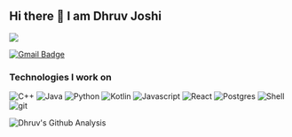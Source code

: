 ## Hi there 👋 I am Dhruv Joshi
<img src="https://komarev.com/ghpvc/?username=dhruv18MA" />


[![Gmail Badge](https://img.shields.io/badge/-dhruvjoshi43@gmail.com-red?style=flat-pill&logo=Gmail&logoColor=white&link=mailto:dhruvjoshi43@gmail.com)](mailto:dhruvjoshi43@gmail.com)

<!---
Icon source :  https://dev.to/envoy_/150-badges-for-github-pnk
-->
<h3>Technologies I work on</h3>
<p>
  <img alt="C++" src="https://img.shields.io/badge/++-darkblue?style=flat-pill&logo=C&logoColor=white" />
  <img alt="Java" src="https://img.shields.io/badge/Java-ED8B00?style=for-the-badge&logo=openjdk&logoColor=white"/>
  <img alt="Python" src="https://img.shields.io/badge/-Python-3776AB?style=flat-pill&logo=Python&logoColor=white" />
  <img alt="Kotlin" src="https://img.shields.io/badge/Kotlin-0095D5?&style=for-the-badge&logo=kotlin&logoColor=white"/>
  <img alt="Javascript" src="https://img.shields.io/badge/-Javascript-000?style=flat-pill&logo=javascript&logo_color=000000" />
  <img alt="React" src="https://img.shields.io/badge/React-20232A?style=for-the-badge&logo=react&logoColor=61DAFB"/>
  <img alt="Postgres" src="https://img.shields.io/badge/PostgreSQL-316192?style=for-the-badge&logo=postgresql&logoColor=white"/>
  <img alt="Shell" src="https://img.shields.io/badge/-Linux-FCC624?style=flat-pill&logo=Linux&logoColor=black" />
  <img alt="git" src="https://img.shields.io/badge/-Git-F05032?style=flat-pill&logo=git&logoColor=white" />
  
</p>


![Dhruv's Github Analysis](https://github-readme-stats.vercel.app/api?username=dhruv18MA&hide_title=true&show_owner=true&show_icons=true&hide_border=true&theme=dark)
